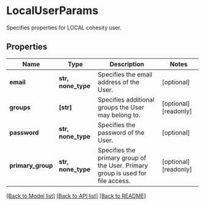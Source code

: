 # LocalUserParams

Specifies properties for LOCAL cohesity user.

## Properties
Name | Type | Description | Notes
------------ | ------------- | ------------- | -------------
**email** | **str, none_type** | Specifies the email address of the User. | [optional] 
**groups** | **[str]** | Specifies additional groups the User may belong to. | [optional] [readonly] 
**password** | **str, none_type** | Specifies the password of the User. | [optional] 
**primary_group** | **str, none_type** | Specifies the primary group of the User. Primary group is used for file access. | [optional] [readonly] 

[[Back to Model list]](../README.md#documentation-for-models) [[Back to API list]](../README.md#documentation-for-api-endpoints) [[Back to README]](../README.md)


